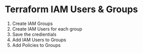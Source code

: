 # Terraform IAM Users & Groups

1. Create IAM Groups
2. Create IAM Users for each group
3. Save the credientials
4. Add IAM Users to Groups
5. Add Policies to Groups
